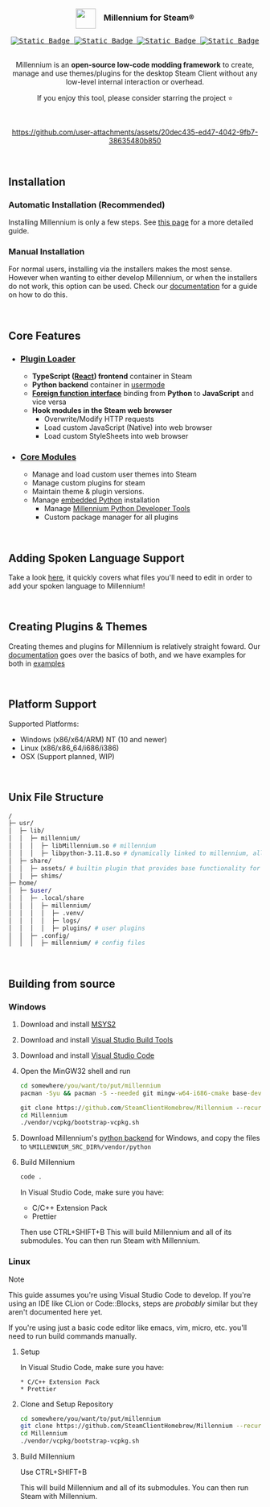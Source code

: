 <div align="center">
<!-- <img src="https://i.imgur.com/9qYPFSA.png" alt="Alt text" width="40">
  ## Millennium for Steam® -->

<h3><img align="center" height="40" src="https://i.imgur.com/9qYPFSA.png"> &nbsp; &nbsp;Millennium for Steam®</h3>

<kbd>
  <a href="https://steambrew.app/discord">
      <img alt="Static Badge" src="https://img.shields.io/badge/discord-green?labelColor=151B23&color=151B23&style=for-the-badge&logo=discord&logoColor=white" href="#">
  </a>
</kbd>
<kbd>
  <a href="https://steambrew.app">
      <img alt="Static Badge" src="https://img.shields.io/badge/website-green?labelColor=151B23&color=151B23&style=for-the-badge&logo=firefoxbrowser&logoColor=white" href="#">
  </a>
</kbd>
<kbd>
  <a href="https://docs.steambrew.app">
      <img alt="Static Badge" src="https://img.shields.io/badge/documentation-green?labelColor=151B23&color=151B23&style=for-the-badge&logo=readthedocs&logoColor=white" href="#">
  </a>
</kbd>
<kbd>
  <a href="#"  title="Lines of Code">
      <img alt="Static Badge" src="https://img.shields.io/endpoint?url=https%3A%2F%2Floc-counter.onrender.com%2F%3Frepo%3Dshdwmtr%2Fmillennium%26branch%3Dmain%26languages%3DC%252B%252B%2CC%2520Header%26ignored%3Dvendor&style=for-the-badge&labelColor=%23151B23&color=%23151B23&logo=coderwall&label=%20Lines of Code&logoColor=white">
  </a>
</kbd>

<br>
<br>

Millennium is an **open-source low-code modding framework** to create, manage and use themes/plugins for the desktop Steam Client without any low-level internal interaction or overhead.

If you enjoy this tool, please consider starring the project ⭐

<br>

<!-- credits to https://github.com/clawdius for this intro video -->

https://github.com/user-attachments/assets/20dec435-ed47-4042-9fb7-38635480b850

<br>
</div>

## Installation

### Automatic Installation (Recommended)

Installing Millennium is only a few steps. See [this page](https://docs.steambrew.app/users/installing#automatic) for a more detailed guide.

### Manual Installation

For normal users, installing via the installers makes the most sense. However when wanting to either develop Millennium, or when the installers do not work, this option can be used. Check our [documentation](https://docs.steambrew.app/users/installing#manual) for a guide on how to do this.

&nbsp;

## Core Features

-   ### [Plugin Loader](/src/)
    -   **TypeScript ([React](https://react.dev/)) frontend** container in Steam
    -   **Python backend** container in [usermode](https://en.wikipedia.org/wiki/User-Mode_Driver_Framework)
    -   **[Foreign function interface](https://en.wikipedia.org/wiki/Foreign_function_interface)** binding from **Python** to **JavaScript** and vice versa
    -   **Hook modules in the Steam web browser**
        -   Overwrite/Modify HTTP requests
        -   Load custom JavaScript (Native) into web browser
        -   Load custom StyleSheets into web browser
-   ### [Core Modules](/assets/)
    -   Manage and load custom user themes into Steam
    -   Manage custom plugins for steam
    -   Maintain theme & plugin versions.
    -   Manage [embedded Python](https://www.python.org/downloads/release/python-3118/) installation
        -   Manage [Millennium Python Developer Tools](https://pypi.org/project/millennium/)
        -   Custom package manager for all plugins

&nbsp;

## Adding Spoken Language Support

Take a look [here](./assets#adding-languages), it quickly covers what files you'll need to edit in order to add your spoken language to Millennium!

&nbsp;

## Creating Plugins & Themes

Creating themes and plugins for Millennium is relatively straight foward. Our [documentation](https://docs.steambrew.app/developers) goes over the basics of both,
and we have examples for both in [examples](./examples)

&nbsp;

## Platform Support

Supported Platforms:

-   Windows (x86/x64/ARM) NT (10 and newer)
-   Linux (x86/x86_64/i686/i386)
-   OSX (Support planned, WIP)

&nbsp;

## Unix File Structure

```bash
/
├─ usr/
│  ├─ lib/
│  │  ├─ millennium/
│  │  │  ├─ libMillennium.so # millennium
│  │  │  ├─ libpython-3.11.8.so # dynamically linked to millennium, allows user plugin backends to run
│  ├─ share/
│  │  ├─ assets/ # builtin plugin that provides base functionality for millennium.
│  │  ├─ shims/
├─ home/
│  ├─ $user/
│  │  ├─ .local/share
│  │  │  ├─ millennium/
│  │  │  │  ├─ .venv/
│  │  │  │  ├─ logs/
│  │  │  │  ├─ plugins/ # user plugins
│  │  ├─ .config/
│  │  │  ├─ millennium/ # config files
```

&nbsp;

## Building from source

### Windows

1.  Download and install [MSYS2](https://repo.msys2.org/distrib/x86_64/msys2-x86_64-20241208.exe)
1.  Download and install [Visual Studio Build Tools](https://aka.ms/vs/17/release/vs_BuildTools.exe)
1.  Download and install [Visual Studio Code](https://code.visualstudio.com/)
1.  Open the MinGW32 shell and run

    ```cmd
    cd somewhere/you/want/to/put/millennium
    pacman -Syu && pacman -S --needed git mingw-w64-i686-cmake base-devel mingw-w64-i686-toolchain

    git clone https://github.com/SteamClientHomebrew/Millennium --recursive
    cd Millennium
    ./vendor/vcpkg/bootstrap-vcpkg.sh
    ```

1.  Download Millennium's [python backend](https://github.com/SteamClientHomebrew/PythonBuildAgent/releases/tag/v1.0.7) for Windows, and copy the files to `%MILLENNIUM_SRC_DIR%/vendor/python`
1.  Build Millennium

    ```cmd
    code .
    ```

    In Visual Studio Code, make sure you have:

    -   C/C++ Extension Pack
    -   Prettier

    Then use CTRL+SHIFT+B
    This will build Millennium and all of its submodules.
    You can then run Steam with Millennium.

### Linux

> [!NOTE]  
> This guide assumes you're using Visual Studio Code to develop. If you're using an IDE like CLion or Code::Blocks, steps are _probably_
> similar but they aren't documented here yet.
>
> If you're using just a basic code editor like emacs, vim, micro, etc. you'll need to run build commands manually.

1.  Setup

    In Visual Studio Code, make sure you have:

        * C/C++ Extension Pack
        * Prettier

1.  Clone and Setup Repository

    ```bash
    cd somewhere/you/want/to/put/millennium
    git clone https://github.com/SteamClientHomebrew/Millennium --recursive
    cd Millennium
    ./vendor/vcpkg/bootstrap-vcpkg.sh
    ```

1.  Build Millennium

    Use CTRL+SHIFT+B

    This will build Millennium and all of its submodules.
    You can then run Steam with Millennium.
